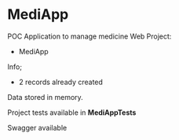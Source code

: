 # MediApp

POC Application to manage medicine 
Web Project:
- MediApp

Info;
- 2 records already created

Data stored in memory.

Project tests available in **MediAppTests**

Swagger available
